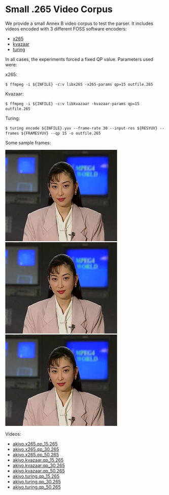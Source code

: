 # Small .265 Video Corpus

We provide a small Annex B video corpus to test the parser. It includes
videos encoded with 3 different FOSS software encoders:

* [x265](http://hg.videolan.org/x265)
* [kvazaar](https://github.com/ultravideo/kvazaar)
* [turing](https://github.com/bbc/turingcodec.git)

In all cases, the experiments forced a fixed QP value. Parameters used were:

x265:
```
$ ffmpeg -i ${INFILE} -c:v libx265 -x265-params qp=15 outfile.265
```

Kvazaar:
```
$ ffmpeg -i ${INFILE} -c:v libkvazaar -kvazaar-params qp=15 outfile.265
```

Turing:
```
$ turing encode ${INFILE}.yuv --frame-rate 30 --input-res ${RESYUV} --frames ${FRAMESYUV} --qp 15 -o outfile.265
```

Some sample frames:

![Kvazaar QP=15 Sample](akiyo.kvazaar.qp_15.265.png)
![x265 QP=15 Sample](akiyo.kvazaar.qp_15.265.png)
![Turing QP=15 Sample](akiyo.kvazaar.qp_15.265.png)


Videos:

* [akiyo.x265.qp_15.265](akiyo.x265.qp_15.265)
* [akiyo.x265.qp_30.265](akiyo.x265.qp_30.265)
* [akiyo.x265.qp_50.265](akiyo.x265.qp_50.265)
* [akiyo.kvazaar.qp_15.265](akiyo.kvazaar.qp_15.265)
* [akiyo.kvazaar.qp_30.265](akiyo.kvazaar.qp_30.265)
* [akiyo.kvazaar.qp_50.265](akiyo.kvazaar.qp_50.265)
* [akiyo.turing.qp_15.265](akiyo.turing.qp_15.265)
* [akiyo.turing.qp_30.265](akiyo.turing.qp_30.265)
* [akiyo.turing.qp_50.265](akiyo.turing.qp_50.265)

